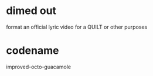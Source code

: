 dimed out
=========
format an official lyric video for a QUILT or other purposes

codename
========
improved-octo-guacamole
